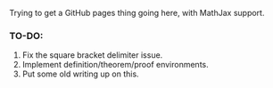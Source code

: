Trying to get a GitHub pages thing going here, with MathJax support.

### TO-DO:
<ol>
    <li> Fix the square bracket delimiter issue. </li>
    <li> Implement definition/theorem/proof environments. </li>
    <li> Put some old writing up on this. </li>
</ol>